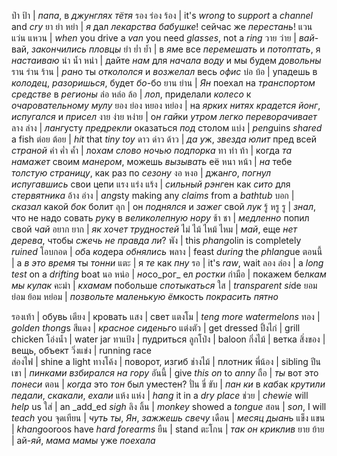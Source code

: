 ป่า ป้า        | *папа*, в _джунглях_ _тётя_
รอง ร่อง ร้อง  | it's *wrong* to _support_ a _channel_ and _cry_
ยา ย่า หย่า    | *я* дал _лекарства_ _бабушке_! сейчас же _перестань_!
แวน แว่น แหวน | *when* you drive a _van_ you need _glasses_, not a _ring_
วาย ว่าย      | *вай*-вай, _закончились_ _пловцы_
ยำ ย่ำ ย้ำ     | в *ям*е все _перемешать_ и _потоптать_, я _настаиваю_
นำ น้ำ หนำ    | дайте *нам* для _начала_ _воду_ и мы будем _довольны_
ราน ร่าน ร้าน  | *ран*о ты _откололся_ и _возжелал_ весь _офис_
บ่อ บ้อ        | упадешь в _колодец_, _разоришься_, будет *бо*-бо
ยาน ย่าน      | *Ян* поехал на _транспортом средстве_ в _регионы_
ล่อ หล่อ ล้อ    | *ло*л, приделали _колесо_ к _очаровательному_ _мулу_
ยอง ย่อง หยอง หย่อง | на _ярких_ _нитях_ _крадется_ *йонг*, _испугался_ и _присел_
งาย ง่าย หง่าย | о*н гай*ки _утром_ _легко_ _переворачивает_
ลาง ล่าง      | *ланг*усту _предрекли_ оказаться _под_ столом
แบ่ง          | *peng*uins _shared_ a fish
ต่อย ต้อย      | _hit_ that _tiny_ *toy*
ดาว ด่าว ด้าว  | *да у*ж, _звезда_ _юлит_ пред всей _страной_
คำ ค่ำ ค้ำ     | ло*хам* _слово_ _ночью_ _подпорка_
ทา ท่า ท้า     | когда *та* _намажет_ своим _манером_, можешь _вызывать_ её 
หนา หน้า      | *на* тебе _толстую_ _страницу_, как раз по _сезону_
งอ หงอ       | джа*нго*, _погнул_ _испугавшись_ свои цепи
แรง แร่ง แร้ง  | _сильный_ *рэнг*ен как _сито_ для _стервятника_
อ้าง อ่าง      | *ang*sty making any _claims_ from a _bathtub_
บอก          | _сказал_ какой *бок* болит
ลุก           | он _поднялся_ и _зажег_ свой *лук*
รู้ หรู รู       | _знал_, что не надо совать *ру*ку в _великолепную_ _нору_
ช้า ชา        | _медленно_ попил свой _*ча*й_
อยาก ยาก     | *як* _хочет_ _трудностей_
ไม่ ไม้ ไหม้ ไหม | *май*, еще _нет_ _дерева_, чтобы _сжечь_ _не правда ли_?
พัง           | this *phang*olin is completely _ruined_
โอบกอด       | *об*а *код*ера _обнялись_
พลาง         | feast _during_ the *phlang*ue
ตอนนี้         | а _в это время_ ты *тонни*
แตะ          | я *те* как _пну_
รอ           | it's *raw*, wait
ลอง ล่อง      | a *long* _test_ on a _drifting_ boat
นอ หน่อ       | *но*со_рог_ ел _ростки_
กำมือ         | покажем бел*кам мы* _кулак_
คะมำ         | *кхамам* побольше _спотыкаться_
ใส           | _transparent_ *si*de
ยอม ย่อม ย้อม หย่อม | _позвольте_ _маленькую_ *ём*кость _покрасить_ _пятно_


รองเท้า       | обувь
เตียง         | кровать
แสง          | свет 
แตงโม        | *teng more* _watermelons_
ทอง          | _golden_ *thong*s
สีแดง         | _красное_ *сиденьг*о
แต่งตัว        | get dressed
ปิ้งไก่         | grill chicken
โอ่งน้ำ        | water jar
ทาแป้ง        | пудриться
ลูกโป่ง        | baloon
กิ่งไม้         | ветка
สิ่งของ        | вещь, объект
วิ่งแข่ง        | running race   
ส่องไฟ        | shine a light
ทางโค้ง       | поворот, изгиб
ช่างไม้        | плотник
พี่น้อง         | sibling
ปีนเขา        | *пинками* _взбирался на гору_
อันนี้          | give _this on_ to *anny*
ถือ           | *ты* вот это _понеси_
ตอน          | _когда_ это *тон* был уместен?
ปั่น ขี่ ขับ      | *пан ки* в *каб*ак _крутили педали_, _скакали_, _ехали_
แห้ง แห่ง      | *hang* it in a _dry_ _place_
ช่วย          | *chewie* will _help_ us
ใส่           | an _add_ed *sigh*
ลิง ลิ้น        | _monkey_ showed a _tongue_
สอน          | *son*, I will _teach_ you
จุดเทียน       | *чуть* *ты*, *Ян*, _зажжешь_ _свечу_
เดือน         | _месяц_ *дыан*ь
แข็ง แขน      | *khang*ooroos have _hard_ _forearms_
ยืน           | stand
ตะโกน        | *так он* _криклив_
ยาย ย้าย      | ай-*яй*, _мама мамы_ уже *поехала*
